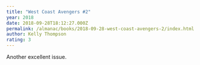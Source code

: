 ```yaml
---
title: "West Coast Avengers #2"
year: 2018
date: 2018-09-28T18:12:27.000Z
permalink: /almanac/books/2018-09-28-west-coast-avengers-2/index.html
author: Kelly Thompson
rating: 3
---
```


Another excellent issue.